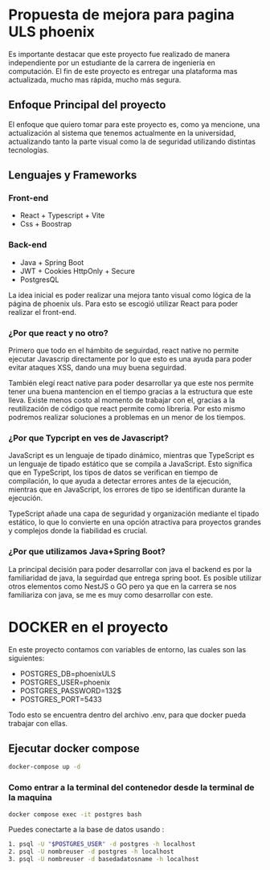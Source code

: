 # Propuesta de mejora para pagina ULS phoenix

Es importante destacar que este proyecto fue realizado de manera independiente por un estudiante de la carrera de ingeniería en computación.
El fin de este proyecto es entregar una plataforma mas actualizada, mucho mas rápida, mucho más segura.


## Enfoque Principal del proyecto
El enfoque que quiero tomar para este proyecto es, como ya mencione, una actualización al sistema que tenemos actualmente en la universidad, actualizando tanto la parte visual como la de seguridad utilizando distintas tecnologías.

## Lenguajes y Frameworks

### Front-end
- React + Typescript + Vite
- Css + Boostrap

### Back-end 

- Java + Spring Boot
- JWT + Cookies HttpOnly + Secure
- PostgresQL

La idea inicial es poder realizar una mejora tanto visual como lógica de la página de phoenix uls. Para esto se escogió utilizar React para poder realizar el front-end.
### ¿Por que react y no otro?
Primero que todo en el hámbito de seguirdad, react native no permite ejecutar Javascrip directamente por lo que esto es una ayuda para poder evitar ataques XSS, dando una muy buena seguirdad.

También elegí react native para poder desarrollar ya que este nos permite tener una buena mantencion en el tiempo gracias a la estructura que este lleva. Existe menos costo al momento de trabajar con el, gracias a la reutilización de código que react permite como libreria. Por esto mismo podremos realizar soluciones a problemas en un menor de los tiempos.

### ¿Por que Typcript en ves de Javascript?
JavaScript es un lenguaje de tipado dinámico, mientras que TypeScript es un lenguaje de tipado estático que se compila a JavaScript. Esto significa que en TypeScript, los tipos de datos se verifican en tiempo de compilación, lo que ayuda a detectar errores antes de la ejecución, mientras que en JavaScript, los errores de tipo se identifican durante la ejecución.

TypeScript añade una capa de seguridad y organización mediante el tipado estático, lo que lo convierte en una opción atractiva para proyectos grandes y complejos donde la fiabilidad es crucial.

### ¿Por que utilizamos Java+Spring Boot?

La principal decisión para poder desarrollar con java el backend es por la familiaridad de java, la seguirdad que entrega spring boot. Es posible utilizar otros elementos como NestJS o GO pero ya que en la carrera se nos familiariza con java, se me es muy como desarrollar con este. 

# DOCKER en el proyecto

En este proyecto contamos con variables de entorno, las cuales son las siguientes:

- POSTGRES_DB=phoenixULS
- POSTGRES_USER=phoenix
- POSTGRES_PASSWORD=132$
- POSTGRES_PORT=5433

Todo esto se encuentra dentro del archivo .env, para que docker pueda trabajar con ellas.


## Ejecutar docker compose

```bash
docker-compose up -d
```

### Como entrar a la terminal del contenedor desde la terminal de la maquina

```bash
docker compose exec -it postgres bash
```

Puedes conectarte a la base de datos usando :

```bash
1. psql -U "$POSTGRES_USER" -d postgres -h localhost
2. psql -U nombreuser -d postgres -h localhost
3. psql -U nombreuser -d basedadatosname -h localhost
```





